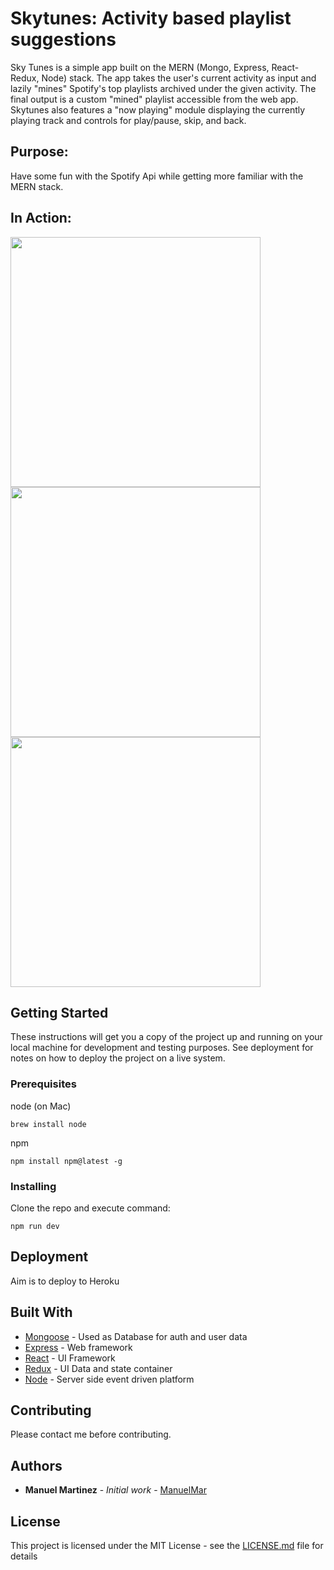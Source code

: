 # Skytunes: Activity based playlist suggestions

Sky Tunes is a simple app built on the MERN (Mongo, Express, React-Redux, Node) stack. The app takes the user's current activity as input and lazily "mines" Spotify's top playlists archived under the given activity. The final output is a custom "mined" playlist accessible from the web app. Skytunes also features a "now playing" module displaying the currently playing track and controls for play/pause, skip, and back.

## Purpose:
Have some fun with the Spotify Api while getting more familiar with the MERN stack.

## In Action:
<p float = "left">
<img src="https://media.giphy.com/media/3ohs4A7EBOQNntp6XS/giphy.gif" height="400"/>
<img src="https://media.giphy.com/media/l4pT5B0R5JUPGeodG/giphy.gif" height="400"/>
<img src="https://media.giphy.com/media/3ohs4f7FDQsmyslXA4/giphy.gif" height="400"/>
</p>

## Getting Started

These instructions will get you a copy of the project up and running on your local machine for development and testing purposes. See deployment for notes on how to deploy the project on a live system.

### Prerequisites
node (on Mac)

```
brew install node
```
npm

```
npm install npm@latest -g
```

### Installing

Clone the repo and execute command:
```
npm run dev
```

## Deployment
Aim is to deploy to Heroku

## Built With

* [Mongoose](http://mongoosejs.com/) - Used as Database for auth and user data
* [Express](https://expressjs.com/) - Web framework
* [React](https://reactjs.org/) - UI Framework
* [Redux](https://redux.js.org/) - UI Data and state container
* [Node](https://nodejs.org/en/) - Server side event driven platform

## Contributing

Please contact me before contributing.

## Authors

* **Manuel Martinez** - *Initial work* - [ManuelMar](https://github.com/ManuelMar)

## License

This project is licensed under the MIT License - see the [LICENSE.md](LICENSE.md) file for details
